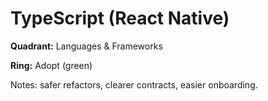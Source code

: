 # TypeScript (React Native)

**Quadrant:** Languages & Frameworks

**Ring:** Adopt (green)

Notes: safer refactors, clearer contracts, easier onboarding.

